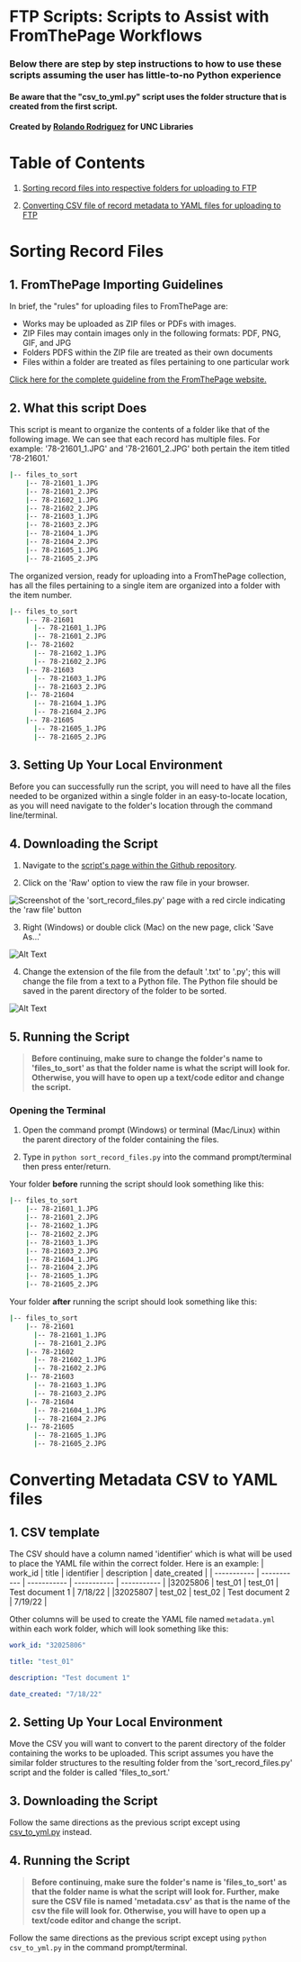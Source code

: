 # FTP Scripts: Scripts to Assist with FromThePage Workflows

### Below there are step by step instructions to how to use these scripts assuming the user has little-to-no Python experience
#### Be aware that the "csv_to_yml.py" script uses the folder structure that is created from the first script.

#### Created by [Rolando Rodriguez](https://github.com/RolRodr) for UNC Libraries

# Table of Contents

1. [Sorting record files into respective folders for uploading to FTP](#sorting-record-files)


2. [Converting CSV file of record metadata to YAML files for uploading to FTP](#converting-metadata-csv-to-yaml-files)



# Sorting Record Files

## 1. FromThePage Importing Guidelines

In brief, the "rules" for uploading files to FromThePage are:
* Works may be uploaded as ZIP files or PDFs with images.
* ZIP Files may contain images only in the following formats: PDF, PNG, GIF, and JPG
* Folders PDFS within the ZIP file are treated as their own documents
* Files within a folder are treated as files pertaining to one particular work

[Click here for the complete guideline from the FromThePage website.](https://content.fromthepage.com/project-owner-documentation/image-upload-file-guidelines/)


## 2. What this script Does

This script is meant to organize the contents of a folder like that of the following image. We can see that each record has multiple files. For example: '78-21601_1.JPG' and '78-21601_2.JPG' both pertain the item titled '78-21601.'
```bash
|-- files_to_sort
    |-- 78-21601_1.JPG
    |-- 78-21601_2.JPG
    |-- 78-21602_1.JPG
    |-- 78-21602_2.JPG
    |-- 78-21603_1.JPG
    |-- 78-21603_2.JPG
    |-- 78-21604_1.JPG
    |-- 78-21604_2.JPG
    |-- 78-21605_1.JPG
    |-- 78-21605_2.JPG
```

The organized version, ready for uploading into a FromThePage collection, has all the files pertaining to a single item are organized into a folder with the item number.
```bash
|-- files_to_sort
    |-- 78-21601
      |-- 78-21601_1.JPG
      |-- 78-21601_2.JPG
    |-- 78-21602
      |-- 78-21602_1.JPG
      |-- 78-21602_2.JPG
    |-- 78-21603
      |-- 78-21603_1.JPG
      |-- 78-21603_2.JPG
    |-- 78-21604
      |-- 78-21604_1.JPG
      |-- 78-21604_2.JPG
    |-- 78-21605
      |-- 78-21605_1.JPG
      |-- 78-21605_2.JPG
```

## 3. Setting Up Your Local Environment

Before you can successfully run the script, you will need to have all the files needed to be organized within a single folder in an easy-to-locate location, as you will need navigate to the folder's location through the command line/terminal.

## 4. Downloading the Script

1. Navigate to the [script's page within the Github repository](./sort_record_files.py).

2. Click on the 'Raw' option to view the raw file in your browser.

![Screenshot of the 'sort_record_files.py' page with a red circle indicating the 'raw file' button](./Images/click_on_raw_file.png)

3. Right (Windows) or double click (Mac) on the new page, click 'Save As...'

![Alt Text](./Images/save_as_option.png)

4. Change the extension of the file from the default '.txt' to '.py'; this will change the file from a text to a Python file. The Python file should be saved in the parent directory of the folder to be sorted.

![Alt Text](./Images/save_as_python_file.png)


## 5. Running the Script

> **Before continuing, make sure to change the folder's name to 'files_to_sort' as that the folder name is what the script will look for. Otherwise, you will have to open up a text/code editor and change the script.** 

### Opening the Terminal
1. Open the command prompt (Windows) or terminal (Mac/Linux) within the parent directory of the folder containing the files.

2. Type in `python sort_record_files.py` into the command prompt/terminal then press enter/return.

Your folder **before** running the script should look something like this:
```bash
|-- files_to_sort
    |-- 78-21601_1.JPG
    |-- 78-21601_2.JPG
    |-- 78-21602_1.JPG
    |-- 78-21602_2.JPG
    |-- 78-21603_1.JPG
    |-- 78-21603_2.JPG
    |-- 78-21604_1.JPG
    |-- 78-21604_2.JPG
    |-- 78-21605_1.JPG
    |-- 78-21605_2.JPG
```

Your folder **after** running the script should look something like this:
```bash
|-- files_to_sort
    |-- 78-21601
      |-- 78-21601_1.JPG
      |-- 78-21601_2.JPG
    |-- 78-21602
      |-- 78-21602_1.JPG
      |-- 78-21602_2.JPG
    |-- 78-21603
      |-- 78-21603_1.JPG
      |-- 78-21603_2.JPG
    |-- 78-21604
      |-- 78-21604_1.JPG
      |-- 78-21604_2.JPG
    |-- 78-21605
      |-- 78-21605_1.JPG
      |-- 78-21605_2.JPG
```

# Converting Metadata CSV to YAML files

## 1. CSV template
The CSV should have a column named 'identifier' which is what will be used to place the YAML file within the correct folder.
Here is an example: 
| work_id | title | identifier | description | date_created |
| ----------- | ----------- | ----------- | ----------- | ----------- |
|32025806	| test_01	| test_01	| Test document 1 |	7/18/22 |
|32025807 | test_02 |	test_02 |	Test document 2	| 7/19/22 |


Other columns will be used to create the YAML file named `metadata.yml` within each work folder, which will look something like this:  
 ```yml
work_id: "32025806" 

title: "test_01" 

description: "Test document 1" 

date_created: "7/18/22" 
 ```
## 2. Setting Up Your Local Environment
Move the CSV you will want to convert to the parent directory of the folder containing the works to be uploaded. This script assumes you have the similar folder structures to the resulting folder from the 'sort_record_files.py' script and the folder is called 'files_to_sort.' 

## 3. Downloading the Script
Follow the same directions as the previous script except using [csv_to_yml.py](./csv_to_yml.py) instead.


## 4. Running the Script 
> **Before continuing, make sure the folder's name is 'files_to_sort' as that the folder name is what the script will look for. Further, make sure the CSV file is named 'metadata.csv' as that is the name of the csv the file will look for. Otherwise, you will have to open up a text/code editor and change the script.** 

Follow the same directions as the previous script except using `python csv_to_yml.py` in the command prompt/terminal.
